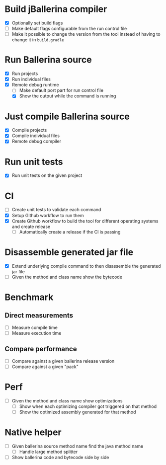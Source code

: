 # Build jBallerina compiler
+ [x] Optionally set build flags
+ [ ] Make default flags configurable from the run control file
+ [ ] Make it possible to change the version from the tool instead of having to change it in `build.gradle`

# Run Ballerina source
+ [x] Run projects
+ [x] Run individual files
+ [x] Remote debug runtime
    + [ ] Make default port part for run control file
    + [x] Show the output while the command is running

# Just compile Ballerina source
+ [x] Compile projects
+ [x] Compile individual files
+ [x] Remote debug compiler

# Run unit tests
+ [x] Run unit tests on the given project

# CI
+ [ ] Create unit tests to validate each command
+ [x] Setup Github workflow to run them
+ [x] Create Github workflow to build the tool for different operating systems and create release
    + [ ] Automatically create a release if the CI is passing

# Disassemble generated jar file
+ [x] Extend underlying compile command to then disassemble the generated jar file
+ [ ] Given the method and class name show the bytecode

# Benchmark
## Direct measurements
+ [ ] Measure compile time
+ [ ] Measure execution time

## Compare performance
+ [ ] Compare against a given ballerina release version
+ [ ] Compare against a given "pack"

# Perf
+ [ ] Given the method and class name show optimizations
    + [ ] Show when each optimizing compiler got triggered on that method
    + [ ] Show the optimized assembly generated for that method

# Native helper
+ [ ] Given ballerina source method name find the java method name
    + [ ] Handle large method splitter
+ [ ] Show ballerina code and bytecode side by side
